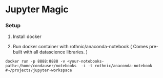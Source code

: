 # Jupyter Magic

### Setup

1) Install docker

2) Run docker container with rothnic/anaconda-notebook ( Comes pre-built with all datascience libraries. )

```
docker run -p 8888:8888 -v <your-notebooks-path>:/home/condauser/notebooks  -i -t rothnic/anaconda-notebook
#~/projects/jupyter-workspace
```
